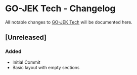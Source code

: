 # GO-JEK Tech - Changelog
All notable changes to [GO-JEK Tech](http://github.com/gojektech/gojektech) will be documented here.

## [Unreleased]
### Added
- Initial Commit
- Basic layout with empty sections
